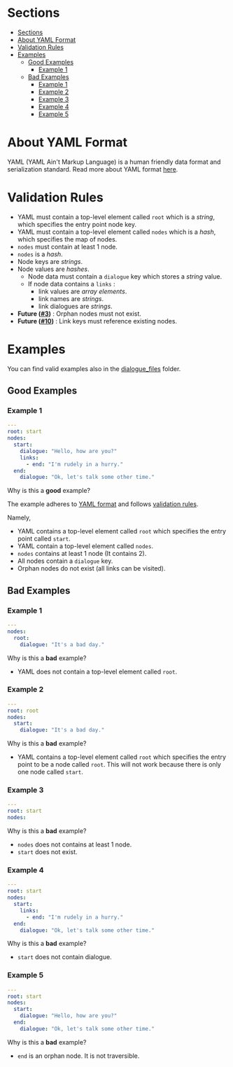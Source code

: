 # Sections
- [Sections](#sections)
- [About YAML Format](#about-yaml-format)
- [Validation Rules](#validation-rules)
- [Examples](#examples)
  - [Good Examples](#good-examples)
    - [Example 1](#example-1)
  - [Bad Examples](#bad-examples)
    - [Example 1](#example-1-1)
    - [Example 2](#example-2)
    - [Example 3](#example-3)
    - [Example 4](#example-4)
    - [Example 5](#example-5)

# About YAML Format

YAML (YAML Ain't Markup Language) is a human friendly data format and serialization standard. Read more about YAML format [here](https://yaml.org/).

# Validation Rules

  * YAML must contain a top-level element called `root` which is a *string*, which specifies the entry point node key.
  * YAML must contain a top-level element called `nodes` which is a *hash*, which specifies the map of nodes.
  * `nodes` must contain at least 1 node.
  * `nodes` is a *hash*.
  * Node keys are *strings*.
  * Node values are *hashes*.
    * Node data must contain a `dialogue` key which stores a *string* value.
    * If node data contains a `links` :
      * link values are *array elements*.
      * link names are *strings*.
      * link dialogues are *strings*.
  * **Future ([#3](https://github.com/simbleau/convo/issues/3))** : Orphan nodes must not exist.
  * **Future ([#10](https://github.com/simbleau/convo/issues/10))** : Link keys must reference existing nodes.

# Examples

You can find valid examples also in the [dialogue_files](../dialogue_files/) folder.

## Good Examples

### Example 1
```yaml
---
root: start
nodes:
  start:
    dialogue: "Hello, how are you?"
    links:
      - end: "I'm rudely in a hurry."
  end:
    dialogue: "Ok, let's talk some other time."
```

Why is this a **good** example?

The example adheres to [YAML format](#about-yaml-format) and follows [validation rules](#validation-rules).

Namely,
  * YAML contains a top-level element called `root` which specifies the entry point called `start`.
  * YAML contain a top-level element called `nodes`.
  * `nodes` contains at least 1 node (It contains 2).
  * All nodes contain a `dialogue` key.
  * Orphan nodes do not exist (all links can be visited).

## Bad Examples

### Example 1

```yaml
---
nodes:
  root:
    dialogue: "It's a bad day."
```
Why is this a **bad** example?

  * YAML does not contain a top-level element called `root`.

### Example 2

```yaml
---
root: root
nodes:
  start:
    dialogue: "It's a bad day."
```
Why is this a **bad** example?

  * YAML contains a top-level element called `root` which specifies the entry point to be a node called `root`. This will not work because there is only one node called `start`.

### Example 3

```yaml
---
root: start
nodes:
```
Why is this a **bad** example?

  * `nodes` does not contains at least 1 node.
  * `start` does not exist.

### Example 4

```yaml
---
root: start
nodes:
  start:
    links:
      - end: "I'm rudely in a hurry."
  end:
    dialogue: "Ok, let's talk some other time."
```

Why is this a **bad** example?

  * `start` does not contain dialogue.

### Example 5

```yaml
---
root: start
nodes:
  start:
    dialogue: "Hello, how are you?"
  end:
    dialogue: "Ok, let's talk some other time."
```
Why is this a **bad** example?

  * `end` is an orphan node. It is not traversible.